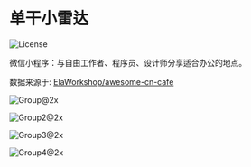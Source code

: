 # 单干小雷达

![License](https://img.shields.io/badge/license-MIT-blue.svg?style=flat-square)

微信小程序：与自由工作者、程序员、设计师分享适合办公的地点。

数据来源于: [ElaWorkshop/awesome-cn-cafe](https://github.com/ElaWorkshop/awesome-cn-cafe)



![Group@2x](https://breakwire.me/images/dangann/Group@2x.png)

![Group2@2x](https://breakwire.me/images/dangann/Group2@2x.png)

![Group3@2x](https://breakwire.me/images/dangann/Group3@2x.png)

![Group4@2x](https://breakwire.me/images/dangann/Group4@2x.png)
